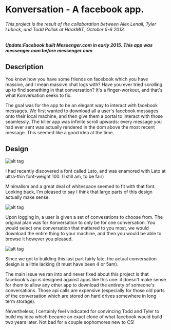 # Konversation - A facebook app.
###### This project is the result of the collaboration between Alex Lenail, Tyler Lubeck, and Todd Pollak at HackMIT, October 5-6 2013.

##### Update:Facebook built Messenger.com in early 2015. This app was messenger.com before messenger.com

## Description

You know how you have some friends on facebook which you have massive, and I mean massive chat logs with? Have you ever tried scrolling up to find something in that conversation? It's a finger-workout, and that's what Konversation seeks to fix.

The goal was for the app to be an elegant way to interact with facebook messages. We first wanted to download all a user's facebook messages onto their local machine, and then give them a portal to interact with those seamlessly. The killer app was infinite scroll upwards: every message you had ever sent was actually rendered in the dom above the most recent message. This seemed like a good idea at the time.

## Design

![alt tag](https://raw.github.com/zfrenchee/Konversation/master/images/design/1.jpg)

I had recently discovered a font called Lato, and was enamored with Lato at ultra-thin font-weight 100. (I still am, to be fair)

Minimalism and a great deal of whitespace seemed to fit with that font. Looking back, I'm pleased to say I think that large parts of this design actually make sense.

![alt tag](https://raw.github.com/zfrenchee/Konversation/master/images/design/2.jpg)

Upon logging in, a user is given a set of convesations to choose from. The original plan was for Konversation to only be for one conversation. You would select one conversation that mattered to you most, we would download the entire thing to your machine, and then you would be able to browse it however you pleased.

![alt tag](https://raw.github.com/zfrenchee/Konversation/master/images/design/3.jpg)

Since we got to building this last part fairly late, the actual conversation design is a little lacking (it must have been 4 or 5am).

The main issue we ran into and never fixed about this project is that facebook's api is designed against apps like this one: it doesn't make sense for them to allow any other app to download the entirety of someone's conversations. Those api calls are expensive (especially for those old parts of the conversation which are stored on hard drives somewhere in long term storage).

Nevertheless, I certainly feel vindicated for convincing Todd and Tyler to build my idea which became an exact clone of what facebook would build two years later. Not bad for a couple sophomores new to CS!


